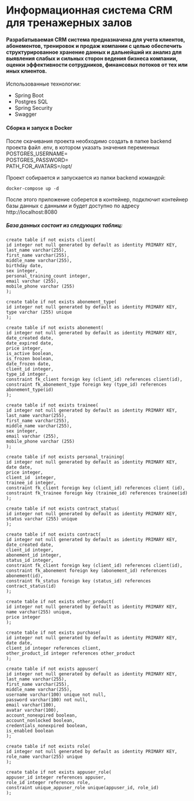 # Информационная система CRM для тренажерных залов
#### Разрабатываемая CRM система предназначена для учета клиентов, абонементов, тренировок и продаж компании с целью обеспечить структурированное хранение данных и дальнейший их анализ для выявления слабых и сильных сторон ведения бизнеса компании, оценки эффективности сотрудников, финансовых потоков от тех или иных клиентов.

Использованные технологии:
- Spring Boot
- Postgres SQL
- Spring Security
- Swagger

#### Сборка и запуск в Docker
После скачивания проекта необходимо создать в папке backend проекта файл .env, в котором указать значения переменных
POSTGRES_USERNAME=  
POSTGRES_PASSWORD=  
PATH_FOR_AVATARS=/opt/

Проект собирается и запускается из папки backend командой:

    docker-compose up -d

После этого приложение соберется в контейнер, подключит контейнер базы данных с данными и будет доступно по адресу http://localhost:8080

##### База данных состоит из следующих таблиц:

    create table if not exists client(
    id integer not null generated by default as identity PRIMARY KEY,
    last_name varchar(255),
    first_name varchar(255),
    middle_name varchar(255),
    birthday date,
    sex integer,
    personal_training_count integer,
    email varchar (255),
    mobile_phone varchar (255)
    );

    create table if not exists abonement_type(
    id integer not null generated by default as identity PRIMARY KEY,
    type varchar (255) unique
    );

    create table if not exists abonement(
    id integer not null generated by default as identity PRIMARY KEY,
    date_created date,
    date_expired date,
    price integer,
    is_active boolean,
    is_frozen boolean,
    date_frozen date,
    client_id integer,
    type_id integer,
    constraint fk_client foreign key (client_id) references client(id),
    constraint fk_abonement_type foreign key (type_id) references abonement_type(id)
    );

    create table if not exists trainee(
    id integer not null generated by default as identity PRIMARY KEY,
    last_name varchar(255),
    first_name varchar(255),
    middle_name varchar(255),
    sex integer,
    email varchar (255),
    mobile_phone varchar (255)
    );

    create table if not exists personal_training(
    id integer not null generated by default as identity PRIMARY KEY,
    date date,
    price integer,
    client_id  integer,
    trainee_id integer,
    constraint fk_client foreign key (client_id) references client (id),
    constraint fk_trainee foreign key (trainee_id) references trainee(id)
    );

    create table if not exists contract_status(
    id integer not null generated by default as identity PRIMARY KEY,
    status varchar (255) unique
    );

    create table if not exists contract(
    id integer not null generated by default as identity PRIMARY KEY,
    date_created date,
    client_id integer,
    abonement_id integer,
    status_id integer,
    constraint fk_client foreign key (client_id) references client(id),
    constraint fk_abonement foreign key (abonement_id) references abonement(id),
    constraint fk_status foreign key (status_id) references contract_status(id)
    );

    create table if not exists other_product(
    id integer not null generated by default as identity PRIMARY KEY,
    name varchar(255) unique,
    price integer
    );

    create table if not exists purchase(
    id integer not null generated by default as identity PRIMARY KEY,
    date date,
    client_id integer references client,
    other_product_id integer references other_product
    );

    create table if not exists appuser(
    id integer not null generated by default as identity PRIMARY KEY,
    last_name varchar(255),
    first_name varchar(255),
    middle_name varchar(255),
    username varchar(100) unique not null,
    password varchar(100) not null,
    email varchar(100),
    avatar varchar(100),
    account_nonexpired boolean,
    account_nonlocked boolean,
    credentials_nonexpired boolean,
    is_enabled boolean
    );

    create table if not exists role(
    id integer not null generated by default as identity PRIMARY KEY,
    role_name varchar(255) unique
    );

    create table if not exists appuser_role(
    appuser_id integer references appuser,
    role_id integer references role,
    constraint unique_appuser_role unique(appuser_id, role_id)
    );
